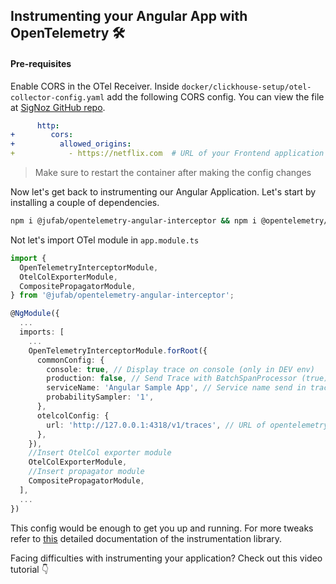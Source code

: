 ## Instrumenting your Angular App with OpenTelemetry 🛠

#### Pre-requisites

Enable CORS in the OTel Receiver. Inside `docker/clickhouse-setup/otel-collector-config.yaml` add the following CORS config. You can view the file at [SigNoz GitHub repo](https://github.com/SigNoz/signoz/blob/develop/deploy/docker/clickhouse-setup/otel-collector-config.yaml).

```yml
      http:
+        cors:
+          allowed_origins:
+            - https://netflix.com  # URL of your Frontend application
```

> Make sure to restart the container after making the config changes

Now let's get back to instrumenting our Angular Application. Let's start by installing a couple of dependencies.

```sh
npm i @jufab/opentelemetry-angular-interceptor && npm i @opentelemetry/api @opentelemetry/sdk-trace-web @opentelemetry/sdk-trace-base @opentelemetry/core @opentelemetry/semantic-conventions @opentelemetry/resources @opentelemetry/exporter-trace-otlp-http @opentelemetry/exporter-zipkin @opentelemetry/propagator-b3 @opentelemetry/propagator-jaeger @opentelemetry/context-zone-peer-dep @opentelemetry/instrumentation @opentelemetry/instrumentation-document-load @opentelemetry/instrumentation-fetch @opentelemetry/instrumentation-xml-http-request @opentelemetry/propagator-aws-xray --save-dev
```

Not let's import OTel module in `app.module.ts`

```ts
import {
  OpenTelemetryInterceptorModule,
  OtelColExporterModule,
  CompositePropagatorModule,
} from '@jufab/opentelemetry-angular-interceptor';

@NgModule({
  ...
  imports: [
    ...
    OpenTelemetryInterceptorModule.forRoot({
      commonConfig: {
        console: true, // Display trace on console (only in DEV env)
        production: false, // Send Trace with BatchSpanProcessor (true) or SimpleSpanProcessor (false)
        serviceName: 'Angular Sample App', // Service name send in trace
        probabilitySampler: '1',
      },
      otelcolConfig: {
        url: 'http://127.0.0.1:4318/v1/traces', // URL of opentelemetry collector
      },
    }),
    //Insert OtelCol exporter module
    OtelColExporterModule,
    //Insert propagator module
    CompositePropagatorModule,
  ],
  ...
})
```

This config would be enough to get you up and running. For more tweaks refer to [this](https://github.com/jufab/opentelemetry-angular-interceptor#readme) detailed documentation of the instrumentation library.

Facing difficulties with instrumenting your application? Check out this video tutorial 👇
